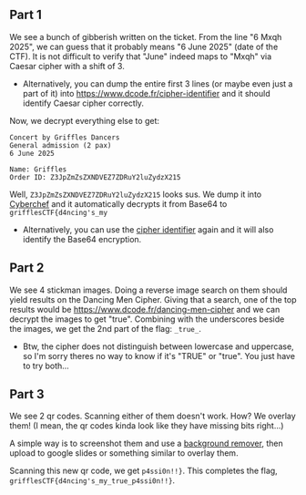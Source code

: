 ## Part 1

We see a bunch of gibberish written on the ticket. From the line "6 Mxqh 2025", we can guess that it probably means "6 June 2025" (date of the CTF). It is not difficult to verify that "June" indeed maps to "Mxqh" via Caesar cipher with a shift of 3.
- Alternatively, you can dump the entire first 3 lines (or maybe even just a part of it) into https://www.dcode.fr/cipher-identifier and it should identify Caesar cipher correctly.

Now, we decrypt everything else to get:
```
Concert by Griffles Dancers
General admission (2 pax)
6 June 2025

Name: Griffles
Order ID: Z3JpZmZsZXNDVEZ7ZDRuY2luZydzX215
```

Well, `Z3JpZmZsZXNDVEZ7ZDRuY2luZydzX215` looks sus. We dump it into [Cyberchef](https://gchq.github.io/CyberChef/#input=WjNKcFptWnNaWE5EVkVaN1pEUnVZMmx1WnlkelgyMTU) and it automatically decrypts it from Base64 to `grifflesCTF{d4ncing's_my`
- Alternatively, you can use the [cipher identifier](https://www.dcode.fr/cipher-identifier) again and it will also identify the Base64 encryption.

## Part 2

We see 4 stickman images. Doing a reverse image search on them should yield results on the Dancing Men Cipher. Giving that a search, one of the top results would be https://www.dcode.fr/dancing-men-cipher and we can decrypt the images to get "true". Combining with the underscores beside the images, we get the 2nd part of the flag: `_true_`.
- Btw, the cipher does not distinguish between lowercase and uppercase, so I'm sorry theres no way to know if it's "TRUE" or "true". You just have to try both...

## Part 3

We see 2 qr codes. Scanning either of them doesn't work. How? We overlay them! (I mean, the qr codes kinda look like they have missing bits right...)

A simple way is to screenshot them and use a [background remover](https://www.remove.bg/), then upload to google slides or something similar to overlay them.

Scanning this new qr code, we get `p4ssi0n!!}`. This completes the flag, `grifflesCTF{d4ncing's_my_true_p4ssi0n!!}`.